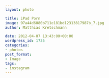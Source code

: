```yaml
---
layout: photo

title: iPad Porn
image: 97a44d6080b711e181bd12313817987b_7.jpg
author: Matthias Kretschmann

date: 2012-04-07 13:43:00+00:00
wordpress_id: 1735
categories:
- photos
post_format:
- Image
tags:
- instagram
---
```



